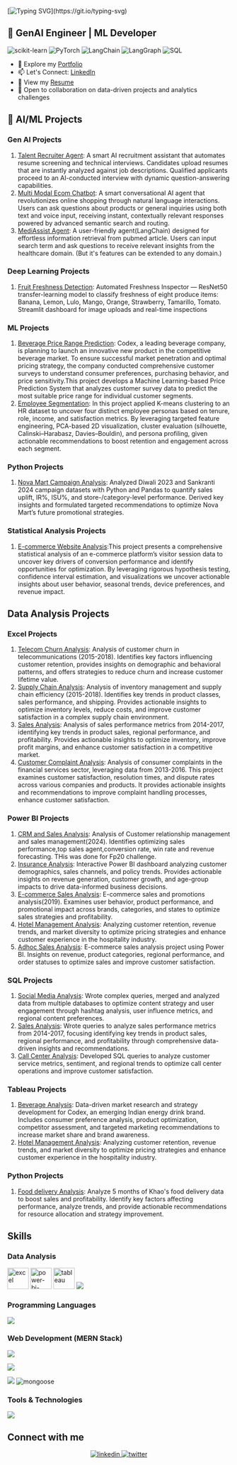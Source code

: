 [![Typing SVG](https://readme-typing-svg.demolab.com?font=Fira+Code&size=28&pause=1000&color=38b6ff&width=520&lines=Hi+%F0%9F%91%8B%2C+I'm+Amanat+Mahmud.;&🤖;+Building+Tomorrow's+AI,+Today.)](https://git.io/typing-svg)

## 🤖 GenAI Engineer | ML Developer
![scikit-learn](https://img.shields.io/badge/scikit--learn-F7931E?style=flat-square&logo=scikitlearn&logoColor=white)
![PyTorch](https://img.shields.io/badge/PyTorch-EE4C2C?style=flat-square&logo=pytorch&logoColor=white)
![LangChain](https://img.shields.io/badge/LangChain-00A0FF?style=flat-square&logo=langchain&logoColor=white)
![LangGraph](https://img.shields.io/badge/LangGraph-6f42c1?style=flat-square)
![SQL](https://img.shields.io/badge/-SQL-4479A1?style=flat-square&logo=mysql&logoColor=white)

- 📂 Explore my [Portfolio](https://codebasics.io/portfolio/Amanat-Ullah-Mahmud)
- 📫 Let's Connect: [LinkedIn](https://www.linkedin.com/in/amanat-mahmud)
- 📄 View my [Resume](https://drive.google.com/file/d/1MlW-fZQRBeei4wjDW0p5W38fBpHYqChi/view?usp=sharing)
- 🤝 Open to collaboration on data-driven projects and analytics challenges


## 🧠 AI/ML Projects

### Gen AI Projects
1. [Talent Recruiter Agent](): A smart AI recruitment assistant that automates resume screening and technical interviews. Candidates upload resumes that are instantly analyzed against job descriptions. Qualified applicants proceed to an AI-conducted interview with dynamic question-answering capabilities.
2. [Multi Modal Ecom Chatbot](): A smart conversational AI agent that revolutionizes online shopping through natural language interactions. Users can ask questions about products or general inquiries using both text and voice input, receiving instant, contextually relevant responses powered by advanced semantic search and routing.
3. [MediAssist Agent](): A user-friendly agent(LangChain) designed for effortless information retrieval from pubmed article. Users can input search term and ask questions to receive relevant insights from the healthcare domain. (But it's features can be extended to any domain.)

### Deep Learning Projects
1. [Fruit Freshness Detection](): Automated Freshness Inspector — ResNet50 transfer-learning model to classify freshness of eight produce items: Banana, Lemon, Lulo, Mango, Orange, Strawberry, Tamarillo, Tomato. Streamlit dashboard for image uploads and real-time inspections

### ML Projects
1. [Beverage Price Range Prediction](): Codex, a leading beverage company, is planning to launch an innovative new product in the competitive beverage market. To ensure successful market penetration and optimal pricing strategy, the company conducted comprehensive customer surveys to understand consumer preferences, purchasing behavior, and price sensitivity.This project develops a Machine Learning-based Price Prediction System that analyzes customer survey data to predict the most suitable price range for individual customer segments.
2. [Employee Segmentation](): In this project applied K-means clustering to an HR dataset to uncover four distinct employee personas based on tenure, role, income, and satisfaction metrics. By leveraging targeted feature engineering, PCA-based 2D visualization, cluster evaluation (silhouette, Calinski–Harabasz, Davies–Bouldin), and persona profiling, given actionable recommendations to boost retention and engagement across each segment.

### Python Projects
1. [Nova Mart Campaign Analysis](https://github.com/amanat-mahmud/Nova-Mart-Promotional-Campaign-Analysis): Analyzed Diwali 2023 and Sankranti 2024 campaign datasets with Python and Pandas to quantify sales uplift, IR%, ISU%, and store-/category-level performance. Derived key insights and formulated targeted recommendations to optimize Nova Mart’s future promotional strategies.

### Statistical Analysis Projects
1. [E-commerce Website Analysis]():This project presents a comprehensive statistical analysis of an e-commerce platform’s visitor session data to uncover key drivers of conversion performance and identify opportunities for optimization. By leveraging rigorous hypothesis testing, confidence interval estimation, and visualizations we uncover actionable insights about user behavior, seasonal trends, device preferences, and revenue impact.

## Data Analysis Projects

### Excel Projects
1. [Telecom Churn Analysis](https://github.com/amanat-mahmud/Churn_Analysis_Telecommunications): Analysis of customer churn in telecommunications (2015-2018). Identifies key factors influencing customer retention, provides insights on demographic and behavioral patterns, and offers strategies to reduce churn and increase customer lifetime value.
2. [Supply Chain Analysis](https://github.com/amanat-mahmud/supply_chain_analysis): Analysis of inventory management and supply chain efficiency (2015-2018). Identifies key trends in product classes, sales performance, and shipping. Provides actionable insights to optimize inventory levels, reduce costs, and improve customer satisfaction in a complex supply chain environment.
3. [Sales Analysis](https://github.com/amanat-mahmud/Sales_Performance_Analysis): Analysis of sales performance metrics from 2014-2017, identifying key trends in product sales, regional performance, and profitability. Provides actionable insights to optimize inventory, improve profit margins, and enhance customer satisfaction in a competitive market.
4. [Customer Complaint Analysis](https://github.com/amanat-mahmud/Customer_Complaint_Analysis): Analysis of consumer complaints in the financial services sector, leveraging data from 2013-2016. This project examines customer satisfaction, resolution times, and dispute rates across various companies and products. It provides actionable insights and recommendations to improve complaint handling processes, enhance customer satisfaction.

### Power BI Projects
1. [CRM and Sales Analysis](https://github.com/amanat-mahmud/crm_and_sales): Analysis of Customer relationship management and sales management(2024). Identifies optimizing sales performance,top sales agent,conversion rate, win rate and revenue forecasting. THis was done for Fp20 challenge.
2. [Insurance Analysis](https://github.com/amanat-mahmud/Shield-Insurance-Analysis): Interactive Power BI dashboard analyzing customer demographics, sales channels, and policy trends. Provides actionable insights on revenue generation, customer growth, and age-group impacts to drive data-informed business decisions.
3. [E-commerce Sales Analysis](https://github.com/amanat-mahmud/Ecommerce-Sales-Analysis): E-commerce sales and promotions analysis(2019). Examines user behavior, product performance, and promotional impact across brands, categories, and states to optimize sales strategies and profitability.
4. [Hotel Management Analysis](https://github.com/amanat-mahmud/hotel_management): Analyzing customer retention, revenue trends, and market diversity to optimize pricing strategies and enhance customer experience in the hospitality industry.
5. [Adhoc Sales Analysis](https://github.com/amanat-mahmud/sales_adhoc_analysis): E-commerce sales analysis project using Power BI. Insights on revenue, product categories, regional performance, and order statuses to optimize sales and improve customer satisfaction.

### SQL Projects
1. [Social Media Analysis](https://github.com/amanat-mahmud/social_medial_analysis): Wrote complex queries, merged and analyzed data from multiple  databases to  optimize content strategy and user engagement through hashtag analysis, user influence metrics, and regional content preferences.
2. [Sales Analysis](https://github.com/amanat-mahmud/Sales_Performance_Analysis_SQL): Wrote queries to analyze sales performance metrics from 2014-2017, focusing identifying key trends in product sales, regional performance, and profitability through comprehensive data-driven insights and recommendations.
3. [Call Center Analysis](https://github.com/amanat-mahmud/call_center_analysis): Developed SQL queries to analyze customer service metrics, sentiment, and regional trends to optimize call center operations and improve customer satisfaction.

### Tableau Projects
1. [Beverage Analysis](https://github.com/amanat-mahmud/Energy-Drink-Strategy-Market-Analysis-): Data-driven market research and strategy development for Codex, an emerging Indian energy drink brand. Includes consumer preference analysis, product optimization, competitor assessment, and targeted marketing recommendations to increase market share and brand awareness.
2. [Hotel Management Analysis](https://github.com/amanat-mahmud/Hotel-Management-Analysis): Analyzing customer retention, revenue trends, and market diversity to optimize pricing strategies and enhance customer experience in the hospitality industry.

### Python Projects
1. [Food delivery Analysis](https://github.com/amanat-mahmud/Food-Delivery-Analysis): Analyze 5 months of Khao's food delivery data to boost sales and profitability. Identify key factors affecting performance, analyze trends, and provide actionable recommendations for resource allocation and strategy improvement.
## Skills

### Data Analysis
<p align="left">
    <img width="48" height="48" src="https://i.ibb.co/SJP4w66/icons8-excel-48.png" alt="excel"/>
    <img width="48" height="48" src="https://i.ibb.co/KxJLQK0/icons8-power-bi-2021-96.png" alt="power-bi-2021"/>
    <img width="48" height="48" src="https://i.ibb.co/Cb0svXH/icons8-tableau-software-96.png" alt="tableau"/>
    <img src="https://skillicons.dev/icons?i=python,mysql"/>
<!--     <img width="144" height="48" src="https://global.discourse-cdn.com/business7/uploads/plot/original/3X/f/3/f3da33405ee7e693abfd12bd4ae334a55e8345d0.png" alt="plotly"/> -->

</p>

### Programming Languages
<p align="left">
    <a href="https://skillicons.dev">
        <img src="https://skillicons.dev/icons?i=c,cpp,java,js,ts" />
    </a>
</p>

### Web Development (MERN Stack)
<p align="left">
<a href="https://skillicons.dev">
<img src="https://skillicons.dev/icons?i=html,css,bootstrap,tailwind,sass,react,redux,nextjs"/>
</a>

<p align="left">
<a href="https://skillicons.dev">
<img src="https://skillicons.dev/icons?i=nodejs,express"/>
</a>
    
<p align="left">
        <img src="https://skillicons.dev/icons?i=prisma,postgres,mongodb"/>
     <img src="https://i.ibb.co/nzNmYQS/icons8-mongoose-48.png" title="Mongoose"  alt="mongoose" border="0">
</p>



        
### Tools & Technologies
<p align="left">
    <a href="https://skillicons.dev">
        <img src="https://skillicons.dev/icons?i=github,linux,netlify,vercel,firebase,ai,ps,figma,xd"/>
    </a>
</p>

## Connect with me  
<div align="center">
    <a href="https://linkedin.com/in/amanat-mahmud" target="_blank">
        <img src="https://img.shields.io/badge/LinkedIn-0077B5?style=for-the-badge&logo=linkedin&logoColor=white" alt=linkedin style="margin-bottom: 5px;" />
    </a> 

<a href="https://twitter.com/amanat_mahmud" target="_blank">
        <img src="https://img.shields.io/twitter/follow/amanat_mahmud?style=for-the-badge&logo=x&logoColor=white&labelColor=black&color=black" alt=twitter style="margin-bottom: 5px;" />
    </a>
</div>  
  
<br/>  
